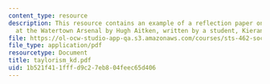 ```yaml
---
content_type: resource
description: This resource contains an example of a reflection paper on Taylorism
  at the Watertown Arsenal by Hugh Aitken, written by a student, Kieran Downes.
file: https://ol-ocw-studio-app-qa.s3.amazonaws.com/courses/sts-462-social-and-political-implications-of-technology-spring-2006/1b521f411fffd9c27eb804feec65d406_taylorism_kd.pdf
file_type: application/pdf
resourcetype: Document
title: taylorism_kd.pdf
uid: 1b521f41-1fff-d9c2-7eb8-04feec65d406
---
```

